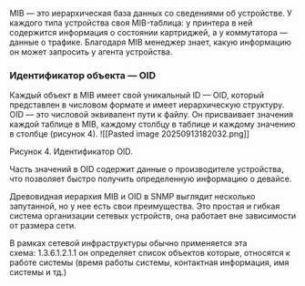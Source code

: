 MIB — это иерархическая база данных со сведениями об устройстве. У каждого типа устройства своя MIB-таблица: у принтера в ней содержится информация о состоянии картриджей, а у коммутатора — данные о трафике. Благодаря MIB менеджер знает, какую информацию он может запросить у агента устройства.

### Идентификатор объекта — OID

Каждый объект в MIB имеет свой уникальный ID — OID, который представлен в числовом формате и имеет иерархическую структуру. OID — это числовой эквивалент пути к файлу. Он присваивает значения каждой таблице в MIB, каждому столбцу в таблице и каждому значению в столбце (рисунок 4).
![[Pasted image 20250913182032.png]]

Рисунок 4. Идентификатор OID.

Часть значений в OID содержит данные о производителе устройства, что позволяет быстро получить определенную информацию о девайсе.

Древовидная иерархия MIB и OID в SNMP выглядит несколько запутанной, но у нее есть свои преимущества. Это простая и гибкая система организации сетевых устройств, она работает вне зависимости от размера сети.

В рамках сетевой инфраструктуры обычно применяется эта схема: 1.3.6.1.2.1.1 он определяет список объектов которые, относятся к работе системы (время работы системы, контактная информация, имя системы и тд.)